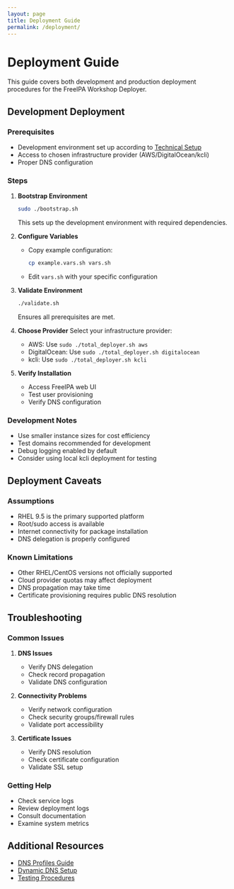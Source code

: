 ```yaml
---
layout: page
title: Deployment Guide
permalink: /deployment/
---
```


# Deployment Guide

This guide covers both development and production deployment procedures for the FreeIPA Workshop Deployer.

## Development Deployment

### Prerequisites
- Development environment set up according to [Technical Setup](technical-setup.md)
- Access to chosen infrastructure provider (AWS/DigitalOcean/kcli)
- Proper DNS configuration

### Steps

1. **Bootstrap Environment**
   ```bash
   sudo ./bootstrap.sh
   ```
   This sets up the development environment with required dependencies.

2. **Configure Variables**
   - Copy example configuration:
     ```bash
     cp example.vars.sh vars.sh
     ```
   - Edit `vars.sh` with your specific configuration

3. **Validate Environment**
   ```bash
   ./validate.sh
   ```
   Ensures all prerequisites are met.

4. **Choose Provider**
   Select your infrastructure provider:
   - AWS: Use `sudo ./total_deployer.sh aws`
   - DigitalOcean: Use `sudo ./total_deployer.sh digitalocean`
   - kcli: Use `sudo ./total_deployer.sh kcli`

5. **Verify Installation**
   - Access FreeIPA web UI
   - Test user provisioning
   - Verify DNS configuration

### Development Notes
- Use smaller instance sizes for cost efficiency
- Test domains recommended for development
- Debug logging enabled by default
- Consider using local kcli deployment for testing


## Deployment Caveats

### Assumptions
- RHEL 9.5 is the primary supported platform
- Root/sudo access is available
- Internet connectivity for package installation
- DNS delegation is properly configured

### Known Limitations
- Other RHEL/CentOS versions not officially supported
- Cloud provider quotas may affect deployment
- DNS propagation may take time
- Certificate provisioning requires public DNS resolution

## Troubleshooting

### Common Issues
1. **DNS Issues**
   - Verify DNS delegation
   - Check record propagation
   - Validate DNS configuration

2. **Connectivity Problems**
   - Verify network configuration
   - Check security groups/firewall rules
   - Validate port accessibility

3. **Certificate Issues**
   - Verify DNS resolution
   - Check certificate configuration
   - Validate SSL setup

### Getting Help
- Check service logs
- Review deployment logs
- Consult documentation
- Examine system metrics

## Additional Resources
- [DNS Profiles Guide](dns_profiles.md)
- [Dynamic DNS Setup](dynamic_dns.md)
- [Testing Procedures](testing.md)
